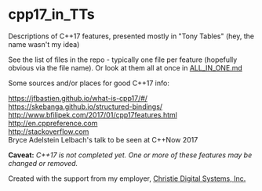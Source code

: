 # cpp17_in_TTs
Descriptions of C++17 features, presented mostly in "Tony Tables" (hey, the name wasn't my idea)

See the list of files in the repo - typically one file per feature (hopefully obvious via the file name).
Or look at them all at once in [ALL_IN_ONE.md](ALL_IN_ONE.md)

Some sources and/or places for good C++17 info:

https://jfbastien.github.io/what-is-cpp17/#/  
https://skebanga.github.io/structured-bindings/  
http://www.bfilipek.com/2017/01/cpp17features.html  
http://en.cppreference.com  
http://stackoverflow.com  
Bryce Adelstein Lelbach's talk to be seen at C++Now 2017

**Caveat:** _C++17 is not completed yet.  One or more of these features may be changed or removed._

Created with the support from my employer, [Christie Digital Systems, Inc.](http://christiedigital.com)
